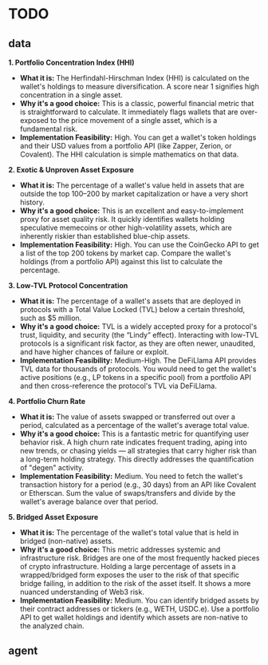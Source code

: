 # TODO
## data

**1. Portfolio Concentration Index (HHI)**

* **What it is:** The Herfindahl-Hirschman Index (HHI) is calculated on the wallet's holdings to measure diversification. A score near 1 signifies high concentration in a single asset.
* **Why it's a good choice:** This is a classic, powerful financial metric that is straightforward to calculate. It immediately flags wallets that are over-exposed to the price movement of a single asset, which is a fundamental risk.
* **Implementation Feasibility:** High. You can get a wallet's token holdings and their USD values from a portfolio API (like Zapper, Zerion, or Covalent). The HHI calculation is simple mathematics on that data.

**2. Exotic & Unproven Asset Exposure**

* **What it is:** The percentage of a wallet's value held in assets that are outside the top 100–200 by market capitalization or have a very short history.
* **Why it's a good choice:** This is an excellent and easy-to-implement proxy for asset quality risk. It quickly identifies wallets holding speculative memecoins or other high-volatility assets, which are inherently riskier than established blue-chip assets.
* **Implementation Feasibility:** High. You can use the CoinGecko API to get a list of the top 200 tokens by market cap. Compare the wallet's holdings (from a portfolio API) against this list to calculate the percentage.

**3. Low-TVL Protocol Concentration**

* **What it is:** The percentage of a wallet's assets that are deployed in protocols with a Total Value Locked (TVL) below a certain threshold, such as \$5 million.
* **Why it's a good choice:** TVL is a widely accepted proxy for a protocol's trust, liquidity, and security (the “Lindy” effect). Interacting with low-TVL protocols is a significant risk factor, as they are often newer, unaudited, and have higher chances of failure or exploit.
* **Implementation Feasibility:** Medium-High. The DeFiLlama API provides TVL data for thousands of protocols. You would need to get the wallet's active positions (e.g., LP tokens in a specific pool) from a portfolio API and then cross-reference the protocol's TVL via DeFiLlama.

**4. Portfolio Churn Rate**

* **What it is:** The value of assets swapped or transferred out over a period, calculated as a percentage of the wallet's average total value.
* **Why it's a good choice:** This is a fantastic metric for quantifying user behavior risk. A high churn rate indicates frequent trading, aping into new trends, or chasing yields — all strategies that carry higher risk than a long-term holding strategy. This directly addresses the quantification of "degen" activity.
* **Implementation Feasibility:** Medium. You need to fetch the wallet's transaction history for a period (e.g., 30 days) from an API like Covalent or Etherscan. Sum the value of swaps/transfers and divide by the wallet's average balance over that period.

**5. Bridged Asset Exposure**

* **What it is:** The percentage of the wallet's total value that is held in bridged (non-native) assets.
* **Why it's a good choice:** This metric addresses systemic and infrastructure risk. Bridges are one of the most frequently hacked pieces of crypto infrastructure. Holding a large percentage of assets in a wrapped/bridged form exposes the user to the risk of that specific bridge failing, in addition to the risk of the asset itself. It shows a more nuanced understanding of Web3 risk.
* **Implementation Feasibility:** Medium. You can identify bridged assets by their contract addresses or tickers (e.g., WETH, USDC.e). Use a portfolio API to get wallet holdings and identify which assets are non-native to the analyzed chain.

## agent